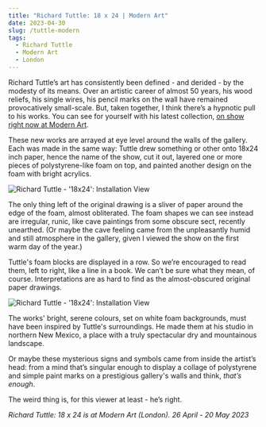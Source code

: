 ```yaml
---
title: "Richard Tuttle: 18 x 24 | Modern Art"
date: 2023-04-30
slug: /tuttle-modern
tags:
  - Richard Tuttle
  - Modern Art
  - London
---
```


Richard Tuttle’s art has consistently been defined - and derided - by the modesty of its means. Over an artistic career of almost 50 years, his wood reliefs, his single wires, his pencil marks on the wall have remained provocatively small-scale. But, taken together, I think there’s a hypnotic pull to his works. You can see for yourself with his latest collection, [on show right now at Modern Art](https://modernart.net/exhibitions/richard-tuttle-18-x-24).

These new works are arrayed at eye level around the walls of the gallery. Each was made in the same way: Tuttle drew something or other onto 18x24 inch paper, hence the name of the show, cut it out, layered one or more pieces of polystyrene-like foam on top, and painted another design on the foam with bright acrylics.

![Richard Tuttle - '18x24': Installation View](/tuttle-modern-1.jpeg)

The only thing left of the original drawing is a sliver of paper around the edge of the foam, almost obliterated. The foam shapes we can see instead are irregular, runic, like cave paintings from some obscure sect, recently unearthed. (Or maybe the cave feeling came from the unpleasantly humid and still atmosphere in the gallery, given I viewed the show on the first warm day of the year.)

Tuttle's foam blocks are displayed in a row. So we’re encouraged to read them, left to right, like a line in a book. We can’t be sure what they mean, of course. Interpretations are as hard to find as the almost-obscured original paper drawings.

![Richard Tuttle - '18x24': Installation View](/tuttle-modern-2.jpeg)

The works' bright, serene colours, set on white foam backgrounds, must have been inspired by Tuttle's surroundings. He made them at his studio in northern New Mexico, a place with a truly spectacular dry and mountainous landscape. 

Or maybe these mysterious signs and symbols came from inside the artist’s head: from a mind that’s singular enough to display a collage of polystyrene and simple paint marks on a prestigious gallery's walls and think, *that’s enough*. 

The weird thing is, for this viewer at least - he’s right.

*Richard Tuttle: 18 x 24 is at Modern Art (London). 26 April - 20 May 2023*
